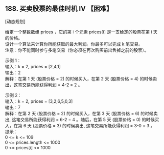 ## 188. 买卖股票的最佳时机 IV 【困难】     
[动态规划]      

给定一个整数数组 prices ，它的第 i 个元素 prices[i] 是一支给定的股票在第 i 天的价格。    
设计一个算法来计算你所能获取的最大利润。你最多可以完成 k 笔交易。     
注意：你不能同时参与多笔交易（你必须在再次购买前出售掉之前的股票）。    

示例 1：    
输入：k = 2, prices = [2,4,1]    
输出：2     
解释：在第 1 天 (股票价格 = 2) 的时候买入，在第 2 天 (股票价格 = 4) 的时候卖出，这笔交易所能获得利润 = 4-2 = 2 。     

示例 2：     
输入：k = 2, prices = [3,2,6,5,0,3]    
输出：7      
解释：在第 2 天 (股票价格 = 2) 的时候买入，在第 3 天 (股票价格 = 6) 的时候卖出, 这笔交易所能获得利润 = 6-2 = 4 。随后，在第 5 天 (股票价格 = 0) 的时候买入，在第 6 天 (股票价格 = 3) 的时候卖出, 这笔交易所能获得利润 = 3-0 = 3 。
      
提示：    
0 <= k <= 109     
0 <= prices.length <= 1000    
0 <= prices[i] <= 1000       


